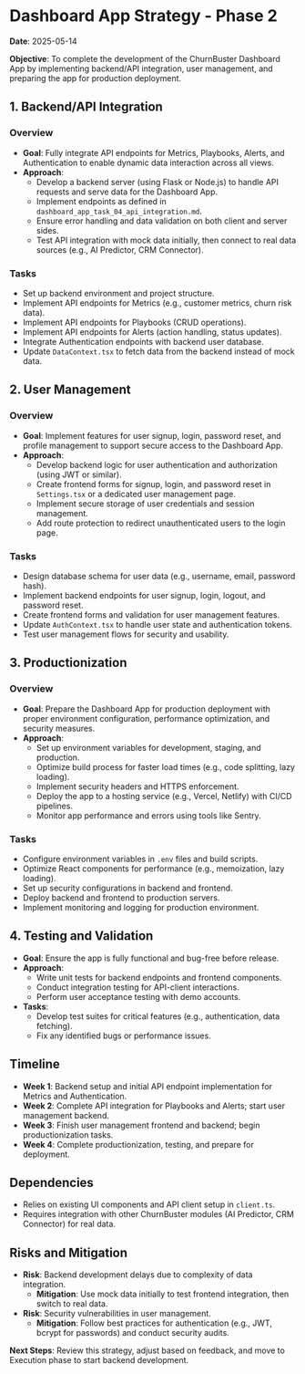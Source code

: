 # Dashboard App Strategy - Phase 2

**Date**: 2025-05-14

**Objective**: To complete the development of the ChurnBuster Dashboard App by implementing backend/API integration, user management, and preparing the app for production deployment.

## 1. Backend/API Integration
### Overview
- **Goal**: Fully integrate API endpoints for Metrics, Playbooks, Alerts, and Authentication to enable dynamic data interaction across all views.
- **Approach**:
  - Develop a backend server (using Flask or Node.js) to handle API requests and serve data for the Dashboard App.
  - Implement endpoints as defined in `dashboard_app_task_04_api_integration.md`.
  - Ensure error handling and data validation on both client and server sides.
  - Test API integration with mock data initially, then connect to real data sources (e.g., AI Predictor, CRM Connector).

### Tasks
- Set up backend environment and project structure.
- Implement API endpoints for Metrics (e.g., customer metrics, churn risk data).
- Implement API endpoints for Playbooks (CRUD operations).
- Implement API endpoints for Alerts (action handling, status updates).
- Integrate Authentication endpoints with backend user database.
- Update `DataContext.tsx` to fetch data from the backend instead of mock data.

## 2. User Management
### Overview
- **Goal**: Implement features for user signup, login, password reset, and profile management to support secure access to the Dashboard App.
- **Approach**:
  - Develop backend logic for user authentication and authorization (using JWT or similar).
  - Create frontend forms for signup, login, and password reset in `Settings.tsx` or a dedicated user management page.
  - Implement secure storage of user credentials and session management.
  - Add route protection to redirect unauthenticated users to the login page.

### Tasks
- Design database schema for user data (e.g., username, email, password hash).
- Implement backend endpoints for user signup, login, logout, and password reset.
- Create frontend forms and validation for user management features.
- Update `AuthContext.tsx` to handle user state and authentication tokens.
- Test user management flows for security and usability.

## 3. Productionization
### Overview
- **Goal**: Prepare the Dashboard App for production deployment with proper environment configuration, performance optimization, and security measures.
- **Approach**:
  - Set up environment variables for development, staging, and production.
  - Optimize build process for faster load times (e.g., code splitting, lazy loading).
  - Implement security headers and HTTPS enforcement.
  - Deploy the app to a hosting service (e.g., Vercel, Netlify) with CI/CD pipelines.
  - Monitor app performance and errors using tools like Sentry.

### Tasks
- Configure environment variables in `.env` files and build scripts.
- Optimize React components for performance (e.g., memoization, lazy loading).
- Set up security configurations in backend and frontend.
- Deploy backend and frontend to production servers.
- Implement monitoring and logging for production environment.

## 4. Testing and Validation
- **Goal**: Ensure the app is fully functional and bug-free before release.
- **Approach**:
  - Write unit tests for backend endpoints and frontend components.
  - Conduct integration testing for API-client interactions.
  - Perform user acceptance testing with demo accounts.
- **Tasks**:
  - Develop test suites for critical features (e.g., authentication, data fetching).
  - Fix any identified bugs or performance issues.

## Timeline
- **Week 1**: Backend setup and initial API endpoint implementation for Metrics and Authentication.
- **Week 2**: Complete API integration for Playbooks and Alerts; start user management backend.
- **Week 3**: Finish user management frontend and backend; begin productionization tasks.
- **Week 4**: Complete productionization, testing, and prepare for deployment.

## Dependencies
- Relies on existing UI components and API client setup in `client.ts`.
- Requires integration with other ChurnBuster modules (AI Predictor, CRM Connector) for real data.

## Risks and Mitigation
- **Risk**: Backend development delays due to complexity of data integration.
  - **Mitigation**: Use mock data initially to test frontend integration, then switch to real data.
- **Risk**: Security vulnerabilities in user management.
  - **Mitigation**: Follow best practices for authentication (e.g., JWT, bcrypt for passwords) and conduct security audits.

**Next Steps**: Review this strategy, adjust based on feedback, and move to Execution phase to start backend development. 